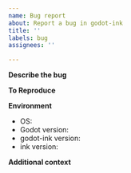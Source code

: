 ```yaml
---
name: Bug report
about: Report a bug in godot-ink
title: ''
labels: bug
assignees: ''

---
```


**Describe the bug**
<!-- A clear and concise description of what the bug is. -->

**To Reproduce**
<!-- Steps to reproduce the behavior. -->

**Environment**
* OS: <!-- e.g. Windows / macOS / Linux Distribution -->
* Godot version: <!-- e.g. 3.2.3-mono -->
* godot-ink version: <!-- e.g. 0.6-->
* ink version: <!-- e.g. 0.9.0 -->

**Additional context**
<!-- Add any other context about the problem here. -->
